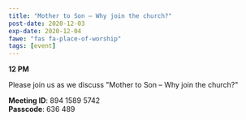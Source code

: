 ```yaml
---
title: "Mother to Son – Why join the church?"
post-date: 2020-12-03
exp-date: 2020-12-04
fawe: "fas fa-place-of-worship"
tags: [event]
---
```

**12 PM**

Please join us as we discuss "Mother to Son – Why join the church?"

<p class="text-danger"><b>Meeting ID</b>: 894 1589 5742
<br>
<b>Passcode</b>: 636 489
</p>